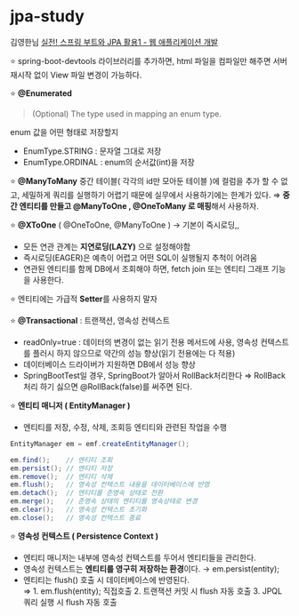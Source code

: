 # jpa-study
김영한님   [실전! 스프링 부트와 JPA 활용1 - 웹 애플리케이션 개발](https://www.inflearn.com/course/%EC%8A%A4%ED%94%84%EB%A7%81%EB%B6%80%ED%8A%B8-JPA-%ED%99%9C%EC%9A%A9-1/dashboard)




⭐  spring-boot-devtools 라이브러리를 추가하면, html 파일을 컴파일만 해주면 서버 재시작 없이
View 파일 변경이 가능하다.


⭐   **@Enumerated**  

>(Optional) The type used in mapping an enum type. 

enum 값을 어떤 형태로 저장할지 
- EnumType.STRING : 문자열 그대로 저장
- EnumType.ORDINAL : enum의 순서값(int)을 저장



⭐  **@ManyToMany**
    중간 테이블( 각각의 id만 모아둔 테이블 )에 컬럼을 추가 할 수 없고, 세밀하게 쿼리를 실행하기 어렵기 때문에 실무에서 사용하기에는 한계가 있다.
 ⇒ **중간 엔티티를 만들고 @ManyToOne , @OneToMany 로 매핑**해서 사용하자.
 
 
 ⭐  **@XToOne** ( @OneToOne, @ManyToOne ) → 기본이 즉시로딩,,

- 모든 연관 관계는 **지연로딩(LAZY)** 으로 설정해야함 
- 즉시로딩(EAGER)은 예측이 어렵고 어떤 SQL이 실행될지 추척이 어려움
- 연관된 엔티티를 함께 DB에서 조회해야 하면, fetch join 또는 엔티티 그래프 기능을 사용한다.

⭐  엔티티에는 가급적 **Setter**를 사용하지 말자

⭐  **@Transactional** : 트랜잭션, 영속성 컨텍스트

- readOnly=true : 데이터의 변경이 없는 읽기 전용 메서드에 사용, 영속성 컨텍스트를 플러시 하지 않으므로 약간의 성능 향상(읽기 전용에는 다 적용)
- 데이터베이스 드라이버가 지원하면 DB에서 성능 향상
- SpringBootTest일 경우,  SpringBoot가 알아서 RollBack처리한다 ⇒ RollBack처리 하기 싫으면 @RollBack(false)를 써주면 된다.

⭐  **엔티티 매니저 ( EntityManager )**

- 엔티티를 저장, 수정, 삭제, 조회등 엔티티와 관련된 작업을 수행

```java
EntityManager em = emf.createEntityManager();

em.find();    // 엔티티 조회
em.persist(); // 엔티티 저장
em.remove();  // 엔티티 삭제
em.flush();   // 영속성 컨텍스트 내용을 데이터베이스에 반영
em.detach();  // 엔티티를 준영속 상태로 전환
em.merge();   // 준영속 상태의 엔티티를 영속상태로 변경
em.clear();   // 영속성 컨텍스트 초기화
em.close();   // 영속성 컨텍스트 종료

```



⭐  **영속성 컨텍스트 ( Persistence Context )**

- 엔티티 매니저는 내부에 영속성 컨텍스트를 두어서 엔티티들을 관리한다.
- 영속성 컨텍스트는 **엔티티를 영구히 저장하는 환경**이다.  →  em.persist(entity);
- 엔티티는 flush() 호출 시 데이터베이스에 반영된다.   
   ⇒  1. em.flush(entity); 직접호출 
      2. 트랜잭션 커밋 시 flush 자동 호출
      3. JPQL 쿼리 실행 시 flush 자동 호출


